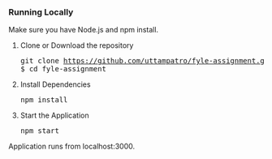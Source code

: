 ### Running Locally

Make sure you have Node.js and npm install.

  1. Clone or Download the repository 
    <pre>git clone https://github.com/uttampatro/fyle-assignment.git
    $ cd fyle-assignment</pre>
  2. Install Dependencies

      <pre>npm install</pre>
  3. Start the Application

     <pre>npm start</pre>
  Application runs from localhost:3000.


